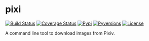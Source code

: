 # pixi

[![Build Status](https://travis-ci.org/dazuling/pixi.svg?branch=master)](https://travis-ci.org/dazuling/pixi)
[![Coverage Status](https://coveralls.io/repos/github/dazuling/pixi/badge.svg?branch=master)](https://coveralls.io/github/dazuling/pixi?branch=master)
[![Pypi](https://img.shields.io/pypi/v/pixi.svg)](https://pypi.python.org/pypi/pixi)
[![Pyversions](https://img.shields.io/pypi/pyversions/pixi.svg)](https://pypi.python.org/pypi/pixi)
[![License](https://img.shields.io/badge/License-Apache%202.0-blue.svg)](https://opensource.org/licenses/Apache-2.0)

A command line tool to download images from Pixiv.

